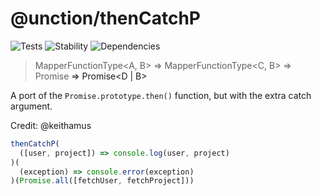 # @unction/thenCatchP

![Tests][BADGE_TRAVIS]
![Stability][BADGE_STABILITY]
![Dependencies][BADGE_DEPENDENCY]

> MapperFunctionType<A, B> => MapperFunctionType<C, B> => Promise<A> => Promise<D | B>

A port of the `Promise.prototype.then()` function, but with the extra catch argument.

Credit: @keithamus

``` javascript
thenCatchP(
  ([user, project]) => console.log(user, project)
)(
  (exception) => console.error(exception)
)(Promise.all([fetchUser, fetchProject]))
```

[BADGE_TRAVIS]: https://img.shields.io/travis/unctionjs/thenCatchP.svg?maxAge=2592000&style=flat-square
[BADGE_STABILITY]: https://img.shields.io/badge/stability-strong-green.svg?maxAge=2592000&style=flat-square
[BADGE_DEPENDENCY]: https://img.shields.io/david/unctionjs/thenCatchP.svg?maxAge=2592000&style=flat-square
